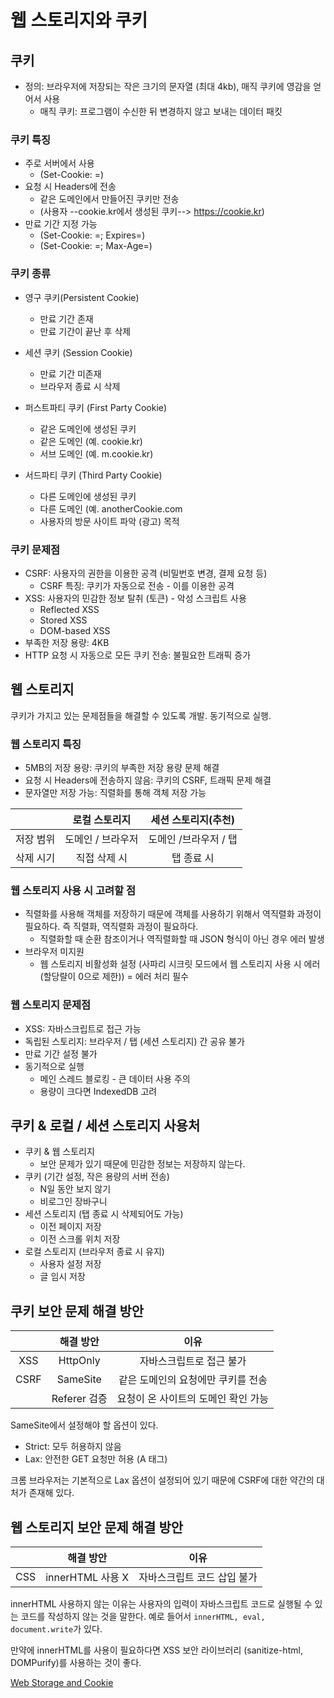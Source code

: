# 웹 스토리지와 쿠키

## 쿠키
* 정의: 브라우저에 저장되는 작은 크기의 문자열 (최대 4kb), 매직 쿠키에 영감을 얻어서 사용
    * 매직 쿠키: 프로그램이 수신한 뒤 변경하지 않고 보내는 데이터 패킷   

### 쿠키 특징
* 주로 서버에서 사용
    * (Set-Cookie: <cookie-name>=</cookie-value>)
* 요청 시 Headers에 전송
    * 같은 도메인에서 만들어진 쿠키만 전송
    * (사용자 --cookie.kr에서 생성된 쿠키--> https://cookie.kr)
* 만료 기간 지정 가능
    * (Set-Cookie: <cookie-name>=</cookie-value>; Expires=<date>)
    * (Set-Cookie: <cookie-name>=</cookie-value>; Max-Age=<number>)   

### 쿠키 종류
* 영구 쿠키(Persistent Cookie)
    * 만료 기간 존재
    * 만료 기간이 끝난 후 삭제
* 세션 쿠키 (Session Cookie)
    * 만료 기간 미존재
    * 브라우저 종료 시 삭제   

* 퍼스트파티 쿠키 (First Party Cookie)
    * 같은 도메인에 생성된 쿠키
    * 같은 도메인 (예. cookie.kr)
    * 서브 도메인 (예. m.cookie.kr)
* 서드파티 쿠키 (Third Party Cookie)
    * 다른 도메인에 생성된 쿠키
    * 다른 도메인 (예. anotherCookie.com
    * 사용자의 방문 사이트 파악 (광고) 목적   

### 쿠키 문제점
* CSRF: 사용자의 권한을 이용한 공격 (비밀번호 변경, 결제 요청 등)
    * CSRF 특징: 쿠키가 자동으로 전송 - 이를 이용한 공격
* XSS: 사용자의 민감한 정보 탈취 (토큰) - 악성 스크립트 사용
    * Reflected XSS
    * Stored XSS
    * DOM-based XSS
* 부족한 저장 용량: 4KB
* HTTP 요청 시 자동으로 모든 쿠키 전송: 불필요한 트래픽 증가   

## 웹 스토리지
쿠키가 가지고 있는 문제점들을 해결할 수 있도록 개발. 동기적으로 실행.   

### 웹 스토리지 특징
* 5MB의 저장 용량: 쿠키의 부족한 저장 용량 문제 해결
* 요청 시 Headers에 전송하지 않음: 쿠키의 CSRF, 트래픽 문제 해결
* 문자열만 저장 가능: 직렬화를 통해 객체 저장 가능   
   
||로컬 스토리지|세션 스토리지(추천)|
|:---:|:---:|:---:|
|저장 범위|도메인 / 브라우저|도메인 /브라우저 / 탭|
|삭제 시기|직접 삭제 시|탭 종료 시|

### 웹 스토리지 사용 시 고려할 점
* 직렬화를 사용해 객체를 저장하기 때문에 객체를 사용하기 위해서 역직렬화 과정이 필요하다. 즉 직렬화, 역직렬화 과정이 필요하다.   
    * 직렬화할 때 순환 참조이거나 역직렬화할 때 JSON 형식이 아닌 경우 에러 발생
* 브라우저 미지원
    * 웹 스토리지 비활성화 설정 (사파리 시크릿 모드에서 웹 스토리지 사용 시 에러 (할당랼이 0으로 제한)) = 에러 처리 필수

### 웹 스토리지 문제점
* XSS: 자바스크립트로 접근 가능
* 독립된 스토리지: 브라우저 / 탭 (세션 스토리지) 간 공유 불가
* 만료 기간 설정 불가
* 동기적으로 실행
    * 메인 스레드 블로킹 - 큰 데이터 사용 주의
    * 용량이 크다면 IndexedDB 고려   

## 쿠키 & 로컬 / 세션 스토리지 사용처
* 쿠키 & 웹 스토리지
    * 보안 문제가 있기 때문에 민감한 정보는 저장하지 않는다.
* 쿠키 (기간 설정, 작은 용량의 서버 전송)
    * N일 동안 보지 않기
    * 비로그인 장바구니
* 세션 스토리지 (탭 종료 시 삭제되어도 가능)
    * 이전 페이지 저장
    * 이전 스크롤 위치 저장
* 로컬 스토리지 (브라우저 종료 시 유지)
    * 사용자 설정 저장
    * 글 임시 저장

## 쿠키 보안 문제 해결 방안
||해결 방안|이유|
|:---:|:---:|:---:|
|XSS|HttpOnly|자바스크립트로 접근 불가|
|CSRF|SameSite|같은 도메인의 요청에만 쿠키를 전송|
||Referer 검증|요청이 온 사이트의 도메인 확인 가능|

SameSite에서 설정해야 할 옵션이 있다.   
* Strict: 모두 허용하지 않음
* Lax: 안전한 GET 요청만 허용 (A 태그)   

크롬 브라우저는 기본적으로 Lax 옵션이 설정되어 있기 때문에 CSRF에 대한 약간의 대처가 존재해 있다.   

## 웹 스토리지 보안 문제 해결 방안
||해결 방안|이유|
|:---:|:---:|:---:|
|CSS|innerHTML 사용 X|자바스크립트 코드 삽입 불가|

innerHTML 사용하지 않는 이유는 사용자의 입력이 자바스크립트 코드로 실행될 수 있는 코드를 작성하지 않는 것을 말한다. 예로 들어서 ```innerHTML, eval, document.write```가 있다.   

만약에 innerHTML를 사용이 필요하다면 XSS 보안 라이브러리 (sanitize-html, DOMPurify)를 사용하는 것이 좋다.   

[Web Storage and Cookie](https://www.youtube.com/watch?v=-4ZsGy1LOiE)